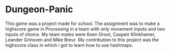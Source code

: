 # Dungeon-Panic
This game was a project made for school. The assignment was to make a highscore game in Processing in a team with only movement inputs and two inputs of choice. My team mates were Koen Groot, Caspetr Klinkhamer, Leander Grinsven and Mike Breur.
My contribution to this project was the highscore class in which i got to learn how to use hashmaps.
